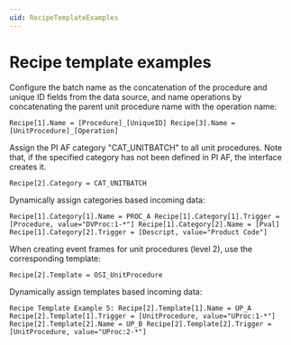 ```yaml
---
uid: RecipeTemplateExamples
---
```


# Recipe template examples

Configure the batch name as the concatenation of the procedure and unique ID fields from the data source, and name operations by concatenating the parent unit procedure name with the operation name:
```
Recipe[1].Name = [Procedure]_[UniqueID] Recipe[3].Name = [UnitProcedure]_[Operation]
```
Assign the PI AF category "CAT_UNITBATCH" to all unit procedures. Note that, if the specified category has not been defined in PI AF, the interface creates it.
```
Recipe[2].Category = CAT_UNITBATCH
```
Dynamically assign categories based incoming data:
```
Recipe[1].Category[1].Name = PROC_A Recipe[1].Category[1].Trigger = [Procedure, value="DVProc:1-*"] Recipe[1].Category[2].Name = [Pval] Recipe[1].Category[2].Trigger = [Descript, value="Product Code"]
```
When creating event frames for unit procedures (level 2), use the corresponding template:
```
Recipe[2].Template = OSI_UnitProcedure
```
Dynamically assign templates based incoming data:
```
Recipe Template Example 5: Recipe[2].Template[1].Name = UP_A Recipe[2].Template[1].Trigger = [UnitProcedure, value="UProc:1-*"] Recipe[2].Template[2].Name = UP_B Recipe[2].Template[2].Trigger = [UnitProcedure, value="UProc:2-*"]
```
